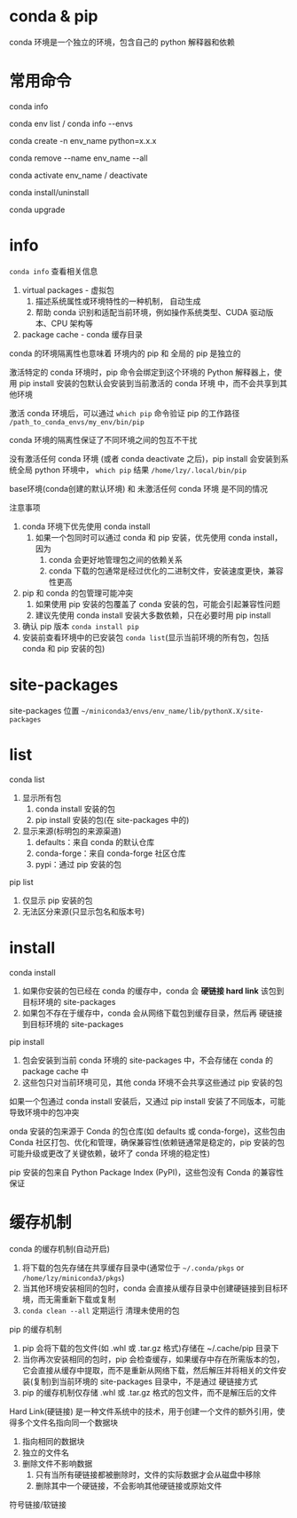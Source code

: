 # conda & pip

conda 环境是一个独立的环境，包含自己的 python 解释器和依赖


# 常用命令

conda info

conda env list / conda info --envs

conda create -n env_name python=x.x.x

conda remove --name env_name --all

conda activate env_name / deactivate

conda install/uninstall

conda upgrade

# info

`conda info` 查看相关信息
1. virtual packages - 虚拟包
   1. 描述系统属性或环境特性的一种机制， 自动生成
   2. 帮助 conda 识别和适配当前环境，例如操作系统类型、CUDA 驱动版本、CPU 架构等
2. package cache - conda 缓存目录

conda 的环境隔离性也意味着 环境内的 pip 和 全局的 pip 是独立的

激活特定的 conda 环境时，pip 命令会绑定到这个环境的 Python 解释器上，使用 pip install 安装的包默认会安装到当前激活的 conda 环境 中，而不会共享到其他环境

激活 conda 环境后，可以通过 `which pip` 命令验证 pip 的工作路径 `/path_to_conda_envs/my_env/bin/pip`

conda 环境的隔离性保证了不同环境之间的包互不干扰

没有激活任何 conda 环境 (或者 conda deactivate 之后)，pip install 会安装到系统全局 python 环境中， `which pip` 结果 `/home/lzy/.local/bin/pip`

base环境(conda创建的默认环境) 和 未激活任何 conda 环境 是不同的情况


注意事项
1. conda 环境下优先使用 conda install
   1. 如果一个包同时可以通过 conda 和 pip 安装，优先使用 conda install，因为
      1. conda 会更好地管理包之间的依赖关系
      2. conda 下载的包通常是经过优化的二进制文件，安装速度更快，兼容性更高
2. pip 和 conda 的包管理可能冲突
   1. 如果使用 pip 安装的包覆盖了 conda 安装的包，可能会引起兼容性问题
   2. 建议先使用 conda install 安装大多数依赖，只在必要时用 pip install
3. 确认 pip 版本 `conda install pip`
4. 安装前查看环境中的已安装包 `conda list`(显示当前环境的所有包，包括 conda 和 pip 安装的包)


# site-packages

site-packages 位置 `~/miniconda3/envs/env_name/lib/pythonX.X/site-packages`



# list

conda list
1. 显示所有包
   1. conda install 安装的包
   2. pip install 安装的包(在 site-packages 中的)
2. 显示来源(标明包的来源渠道)
   1. defaults：来自 conda 的默认仓库
   2. conda-forge：来自 conda-forge 社区仓库
   3. pypi：通过 pip 安装的包

pip list
1. 仅显示 pip 安装的包
2. 无法区分来源(只显示包名和版本号)



# install

conda install
1. 如果你安装的包已经在 conda 的缓存中，conda 会 **硬链接 hard link** 该包到目标环境的 site-packages
2. 如果包不存在于缓存中，conda 会从网络下载包到缓存目录，然后再 硬链接 到目标环境的 site-packages

pip install
1. 包会安装到当前 conda 环境的 site-packages 中，不会存储在 conda 的 package cache 中
2. 这些包只对当前环境可见，其他 conda 环境不会共享这些通过 pip 安装的包

如果一个包通过 conda install 安装后，又通过 pip install 安装了不同版本，可能导致环境中的包冲突

onda 安装的包来源于 Conda 的包仓库(如 defaults 或 conda-forge)，这些包由 Conda 社区打包、优化和管理，确保兼容性(依赖链通常是稳定的，pip 安装的包可能升级或更改了关键依赖，破坏了 conda 环境的稳定性)

pip 安装的包来自 Python Package Index (PyPI)，这些包没有 Conda 的兼容性保证



# 缓存机制

conda 的缓存机制(自动开启)
1. 将下载的包先存储在共享缓存目录中(通常位于 `~/.conda/pkgs` or `/home/lzy/miniconda3/pkgs`)
2. 当其他环境安装相同的包时，conda 会直接从缓存目录中创建硬链接到目标环境，而无需重新下载或复制
3. `conda clean --all` 定期运行 清理未使用的包

pip 的缓存机制
1. pip 会将下载的包文件(如 .whl 或 .tar.gz 格式)存储在 ~/.cache/pip 目录下
2. 当你再次安装相同的包时，pip 会检查缓存，如果缓存中存在所需版本的包，它会直接从缓存中提取，而不是重新从网络下载，然后解压并将相关的文件安装(复制)到当前环境的 site-packages 目录中，不是通过 硬链接方式
3. pip 的缓存机制仅存储 .whl 或 .tar.gz 格式的包文件，而不是解压后的文件



Hard Link(硬链接) 是一种文件系统中的技术，用于创建一个文件的额外引用，使得多个文件名指向同一个数据块
1. 指向相同的数据块
2. 独立的文件名
3. 删除文件不影响数据
   1. 只有当所有硬链接都被删除时，文件的实际数据才会从磁盘中移除
   2. 删除其中一个硬链接，不会影响其他硬链接或原始文件

符号链接/软链接






